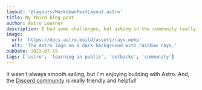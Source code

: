 ```yaml
---
layout: '@layouts/MarkdownPostLayout.astro'
title: My third blog post
author: Astro Learner
description: I had some challenges, but asking in the community really helped! in this post, I share my experience with Astro and the community, and how I overcame some setbacks.
image:
  url: 'https://docs.astro.build/assets/rays.webp'
  alt: 'The Astro logo on a dark background with rainbow rays.'
pubDate: 2022-07-15
tags: ['astro', 'learning in public', 'setbacks', 'community']
---
```


It wasn't always smooth sailing, but I'm enjoying building with Astro. And, the [Discord community](https://astro.build/chat) is really friendly and helpful!
